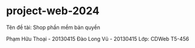 # project-web-2024
Tên đề tài:  Shop phần mềm bản quyền

Phạm Hữu Thoại - 20130415
Đào Long Vũ - 20130415
Lớp: CDWeb T5-456








